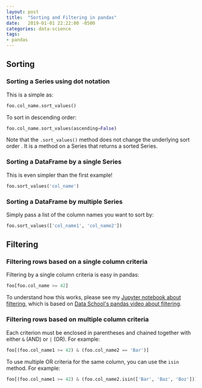 ```yaml
---
layout: post
title:  "Sorting and Filtering in pandas"
date:   2019-01-01 22:22:00 -0500
categories: data-science 
tags:
- pandas
---
```

## Sorting

### Sorting a Series using dot notation
This is a simple as:
```python
foo.col_name.sort_values()
```

To sort in descending order:
```python
foo.col_name.sort_values(ascending=False)
```

Note that the `.sort_values()` method does not change the underlying sort order
. It is a method on a Series that returns a sorted Series.

### Sorting a DataFrame by a single Series
This is even simpler than the first example!

```python
foo.sort_values('col_name')
```

### Sorting a DataFrame by multiple Series
Simply pass a list of the column names you want to sort by:

```python
foo.sort_values(['col_name1', 'col_name2'])
```

## Filtering

### Filtering rows based on a single column criteria

Filtering by a single column criteria is easy in pandas:

```python
foo[foo.col_name >= 42]
```

To understand how this works, please see my 
[Jupyter notebook about filtering](https://github.com/sethschori/jupyter/blob/master/08_filtering_rows_by_column_value.ipynb), 
which is based on 
[Data School's pandas video about filtering](https://www.youtube.com/watch?v=2AFGPdNn4FM&list=PL5-da3qGB5ICCsgW1MxlZ0Hq8LL5U3u9y&index=8).

### Filtering rows based on multiple column criteria

Each criterion must be enclosed in parentheses and chained together with 
either `&` (AND) or `|` (OR). For example:

```python
foo[(foo.col_name1 >= 42) & (foo.col_name2 == 'Bar')]
```

To use multiple OR criteria for the same column, you can use the `isin` 
method. For example:

```python
foo[(foo.col_name1 >= 42) & (foo.col_name2.isin(['Bar', 'Baz', 'Boz']))]
```
